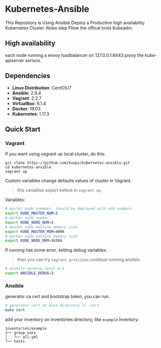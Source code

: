 # Kubernetes-Ansible

This Repository is Using Ansible Deploy a Production high availability Kubernetes Cluster. Roles step Fllow the offical tools Kubeadm.

## High availability 

each node running a envoy loadbalancer on 127.0.0.1:8443 proxy the kube-apiserver serivce.

## Dependencies

- **Linux Distribution**: CentOS/7
- **Ansible**: 2.9.4
- **Vagrant**: 2.2.7
- **VirtualBox**: 6.1.4
- **Docker**: 19.03
- **Kubernetes**: 1.17.3

## Quick Start

### Vagrant

If you want using vagrant up local cluster, do this:

```
git clone https://github.com/kuops/kubernetes-ansible.git
cd kubernetes-ansible
vagrant up
```

Custom variables change defaults values of cluster in Vagrant.

> this variables export before in `vagrant up`.

Variables:

```bash
# master node nummber, should be deployed with odd numbers
export KUBE_MASTER_NUM=3
# worker node number 
export KUBE_NODE_NUM=1
# master node machine memory size
export KUBE_MASTER_MEM=4096
# worker node machine memory size
export KUBE_NODE_MEM=16384
```

If running has some error, setting debug variables:

> then you can try `vagrant provision` continue running ansible.

```bash
# ansbile verbose level 0-4
export ANSIBLE_DEBUG=3
```

### Ansible

generator ca cert and bootstrap token, you can run:

```bash
# generator cert at base directory in .cert
make cert
```

add your inventory on inventories directory, like `example` inventory:

```
inventories/example
├── group_vars
│   └── all.yml
└── hosts
```
